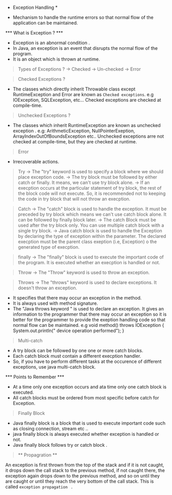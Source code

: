  * Exception Handling *
 - Mechanism to handle the runtime errors so that normal flow of the application can be maintained.


 ***  What  is Exception ? ***
  - Exception is an abnormal condition .
  - In Java, an exception is an event that disrupts the normal flow of the program.
  - It is an object which is thrown at runtime.

> Types of Exceptions ?
 -> Checked
 -> Un-checked 
 -> Error 

> Checked Exceptions ?
 - The classes which directly inherit Throwable class except RuntimeException and Error are known as `Checked exceptions`.
  e.g IOException, SQLException, etc... Checked exceptions are checked at compile-time.

> Unchecked Exceptions ?
 - The classes which inherit RuntimeException are known as unchecked exception .
  e.g: ArithmeticException, NullPointerExeption, ArrayIndexOutOfBoundsException etc..
  Unchecked exceptions arre not checked at compile-time, but they are checked at runtime.

> Error 
 - Irrecoverable actions.


> Try
 -> The "try" keyword is used to specify a block where we should place exception code.
 -> The try block must be followed by either catch or finally. It means, we can't use try block alone.
 -> If an execption occurs at the particular statement of try block, the rest of the block code will not execute. 
    So, it is recommended not to keeping the code in try block that will not throw an execption.


> Catch
 -> The "catch" block is used to handle the exception. It must be preceded by try block which means we can't use catch block alone.
  It can be followed by finally block later.
 -> The catch Block must be used after the try block only. You can use multiple catch block with a single try block.
 -> Java catch block is used to handle the Exception by declaring the type of exception within the parameter.
    The declared execption must be the parent class exeption (i.e, Exception) o the generated type of execption.


> finally
 -> The "finally" block is used to execute the important code of the program.
  It is executed whether an execption is handled or not.

> Throw 
  -> The "Throw" keyword is used to throw an exception.

> Throws
 -> The "throws" keyword is used to declare exceptions. It doesn't throw an exception.
  + It specifies that there may occur an exception in the method.
  + It is always used with method signature.
  + The "Java throws keyword " is used to declare an exception. It gives an information to the programmer that there may occur an exception so it is better for the programmer to provide the exeption handling code so that normal flow can be maintained.
  e.g  void method() throws IOException {
    System.out.println(" device operation performed");
  }

> Multi-catch
 - A try block can be followed by one one or more catch blocks.
 - Each catch block must contain a different execption handler.
 - So, if you have to perform different tasks at the occurence of different exceptions, use java multi-catch block.


*** Points to Remember *** 
 + At a time only one exception occurs and ata time only one catch block is executed.
 + All catch blocks must be ordered from most specific before catch for Exception.


> Finally Block 
  - Java finally block is a block that is used to execute important code such as closing connection, stream etc ..
  - java finally block is always executed whether exception is handled or not.
  - Java finally block follows try or  catch block .


> ** Propagration **

An exception is first thrown from the top of the stack and if it is not caught, it drops down the call stack to the previous method, if not caught there, the exception again drops down to the previous method, and so on until they are caught or until they reach the very bottom of the call stack. This is called  `exception propagation ` .